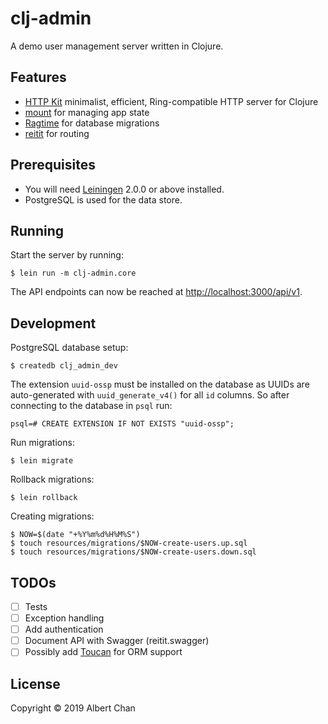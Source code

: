 # clj-admin

A demo user management server written in Clojure.

## Features

- [HTTP Kit](http://www.http-kit.org/) minimalist, efficient, Ring-compatible HTTP server for Clojure
- [mount](https://github.com/tolitius/mount) for managing app state
- [Ragtime](https://github.com/weavejester/ragtime) for database migrations
- [reitit](https://github.com/metosin/reitit) for routing

## Prerequisites

- You will need [Leiningen](https://github.com/technomancy/leiningen) 2.0.0 or above installed.
- PostgreSQL is used for the data store.

## Running

Start the server by running:

```
$ lein run -m clj-admin.core
```

The API endpoints can now be reached at [http://localhost:3000/api/v1](http://localhost:3000/api/v1).

## Development

PostgreSQL database setup:

```
$ createdb clj_admin_dev
```

The extension `uuid-ossp` must be installed on the database as UUIDs are auto-generated with `uuid_generate_v4()` for all `id` columns. So after connecting to the database in `psql` run:

```
psql=# CREATE EXTENSION IF NOT EXISTS "uuid-ossp";
```

Run migrations:

```
$ lein migrate
```

Rollback migrations:

```
$ lein rollback
```

Creating migrations:

```
$ NOW=$(date "+%Y%m%d%H%M%S")
$ touch resources/migrations/$NOW-create-users.up.sql
$ touch resources/migrations/$NOW-create-users.down.sql
```

## TODOs

- [ ] Tests
- [ ] Exception handling
- [ ] Add authentication
- [ ] Document API with Swagger (reitit.swagger)
- [ ] Possibly add [Toucan](https://github.com/metabase/toucan) for ORM support

## License

Copyright © 2019 Albert Chan
